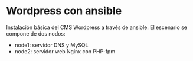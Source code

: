 # Wordpress con ansible

Instalación básica del CMS Wordpress a través de ansible. 
El escenario se compone de dos nodos:
* node1: servidor DNS y MySQL
* node2: servidor web Nginx con PHP-fpm
